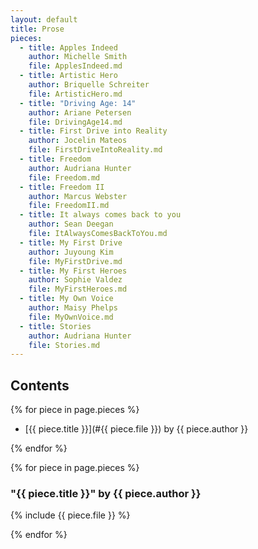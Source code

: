 ```yaml
---
layout: default
title: Prose
pieces:
  - title: Apples Indeed
    author: Michelle Smith
    file: ApplesIndeed.md
  - title: Artistic Hero
    author: Briquelle Schreiter
    file: ArtisticHero.md
  - title: "Driving Age: 14"
    author: Ariane Petersen
    file: DrivingAge14.md
  - title: First Drive into Reality
    author: Jocelin Mateos
    file: FirstDriveIntoReality.md
  - title: Freedom
    author: Audriana Hunter
    file: Freedom.md
  - title: Freedom II
    author: Marcus Webster
    file: FreedomII.md
  - title: It always comes back to you
    author: Sean Deegan
    file: ItAlwaysComesBackToYou.md
  - title: My First Drive
    author: Juyoung Kim
    file: MyFirstDrive.md
  - title: My First Heroes
    author: Sophie Valdez
    file: MyFirstHeroes.md
  - title: My Own Voice
    author: Maisy Phelps
    file: MyOwnVoice.md
  - title: Stories
    author: Audriana Hunter
    file: Stories.md
---
```


Contents
--------

{% for piece in page.pieces %}

* [{{ piece.title }}](#{{ piece.file }}) by {{ piece.author }}

{% endfor %}

{% for piece in page.pieces %}

### "{{ piece.title }}" by {{ piece.author }} <a name="{{ piece.file }}">&nbsp;</a>

{% include {{ piece.file }} %}

{% endfor %}
